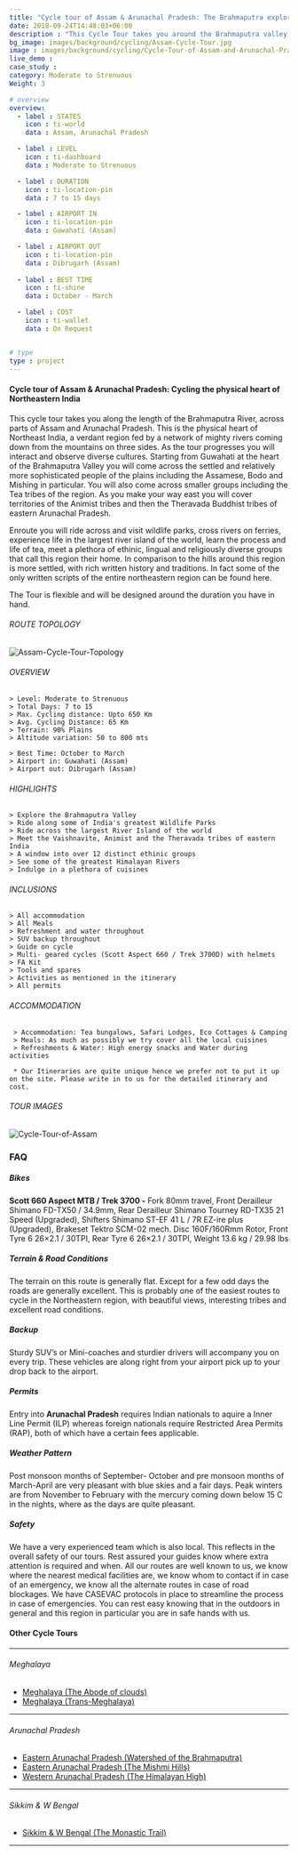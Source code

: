 ```yaml
---
title: "Cycle tour of Assam & Arunachal Pradesh: The Brahmaputra explorer"
date: 2018-09-24T14:48:03+06:00
description : "This Cycle Tour takes you around the Brahmaputra valley of Assam & Arunachal Pradesh"
bg_image: images/background/cycling/Assam-Cycle-Tour.jpg
image : images/background/cycling/Cycle-Tour-of-Assam-and-Arunachal-Pradesh.jpg
live_demo : 
case_study :
category: Moderate to Strenuous
Weight: 3

# overview
overview:
  - label : STATES
    icon : ti-world
    data : Assam, Arunachal Pradesh  

  - label : LEVEL
    icon : ti-dashboard
    data : Moderate to Strenuous

  - label : DURATION
    icon : ti-location-pin
    data : 7 to 15 days

  - label : AIRPORT IN
    icon : ti-location-pin
    data : Guwahati (Assam)

  - label : AIRPORT OUT
    icon : ti-location-pin
    data : Dibrugarh (Assam)
    
  - label : BEST TIME
    icon : ti-shine
    data : October - March

  - label : COST
    icon : ti-wallet
    data : On Request


# type
type : project
---
```


#### Cycle tour of Assam & Arunachal Pradesh: Cycling the physical heart of Northeastern India

This cycle tour takes you along the length of the Brahmaputra River, across parts of Assam and Arunachal Pradesh. This is the physical heart of Northeast India, a verdant region fed by a network of mighty rivers coming down from the mountains on three sides. As the tour progresses you will interact and observe diverse cultures. Starting from Guwahati at the heart of the Brahmaputra Valley you will come across the settled and relatively more sophisticated people of the plains including the Assamese, Bodo and Mishing in particular. You will also come across smaller groups including the Tea tribes of the region. As you make your way east you will cover territories of the Animist tribes and then the Theravada Buddhist tribes of eastern Arunachal Pradesh.

Enroute you will ride across and visit wildlife parks, cross rivers on ferries, experience life in the largest river island of the world, learn the process and life of tea, meet a plethora of ethinic, lingual and religiously diverse groups that call this region their home. In comparison to the hills around this region is more settled, with rich written history and traditions. In fact some of the only written scripts of the entire northeastern region can be found here. 

The Tour is flexible and will be designed around the duration you have in hand.



###### ROUTE TOPOLOGY

![Assam-Cycle-Tour-Topology](/images/project/Brahmaputra-valley-topo.jpg)

###### OVERVIEW
```
> Level: Moderate to Strenuous
> Total Days: 7 to 15
> Max. Cycling distance: Upto 650 Km
> Avg. Cycling Distance: 65 Km
> Terrain: 90% Plains
> Altitude variation: 50 to 800 mts

> Best Time: October to March
> Airport in: Guwahati (Assam)
> Airport out: Dibrugarh (Assam)
```




###### HIGHLIGHTS
```
> Explore the Brahmaputra Valley
> Ride along some of India's greatest Wildlife Parks
> Ride across the largest River Island of the world
> Meet the Vaishnavite, Animist and the Theravada tribes of eastern India
> A window into over 12 distinct ethinic groups
> See some of the greatest Himalayan Rivers
> Indulge in a plethora of cuisines
```

###### INCLUSIONS
```
> All accommodation
> All Meals
> Refreshment and water throughout
> SUV backup throughout
> Guide on cycle
> Multi- geared cycles (Scott Aspect 660 / Trek 3700D) with helmets
> FA Kit
> Tools and spares
> Activities as mentioned in the itinerary
> All permits
```
###### ACCOMMODATION

```
 > Accommodation: Tea bungalows, Safari Lodges, Eco Cottages & Camping
 > Meals: As much as possibly we try cover all the local cuisines
 > Refreshments & Water: High energy snacks and Water during activities 
```

``` * Our Itineraries are quite unique hence we prefer not to put it up on the site. Please write in to us for the detailed itinerary and cost.```

###### TOUR IMAGES

![Cycle-Tour-of-Assam](/images/background/cycling/assam-cycle-tour-gallery.jpg)



### FAQ

##### Bikes
**Scott 660 Aspect MTB / Trek 3700 -**
Fork 80mm travel, Front Derailleur Shimano FD-TX50 / 34.9mm, Rear Derailleur Shimano Tourney RD-TX35 21 Speed (Upgraded), Shifters Shimano ST-EF 41 L / 7R EZ-ire plus (Upgraded), Brakeset Tektro SCM-02 mech. Disc 160F/160Rmm Rotor, Front Tyre 6 26×2.1 / 30TPI, Rear Tyre 6 26×2.1 / 30TPI, Weight 13.6 kg / 29.98 lbs

##### Terrain & Road Conditions

The terrain on this route is generally flat. Except for a few odd days the roads are generally excellent. This is probably one of the easiest routes to cycle in the Northeastern region, with beautiful views, interesting tribes and excellent road conditions.

##### Backup
Sturdy SUV’s or Mini-coaches and sturdier drivers will accompany you on every trip. These vehicles are along right from your airport pick up to your drop back to the airport.

##### Permits
Entry into **Arunachal Pradesh** requires Indian nationals to aquire a Inner Line Permit (ILP) whereas foreign nationals require Restricted Area Permits (RAP), both of which have a certain fees applicable.

##### Weather Pattern
Post monsoon months of September- October and pre monsoon months of March-April are very pleasant with blue skies and a fair days. Peak winters are from November to February with the mercury coming down below 15 C in the nights, where as the days are quite pleasant.

##### Safety 
We have a very experienced team which is also local. This reflects in the overall safety of our tours. Rest assured your guides know where extra attention is required and when. All our routes are well known to us, we know where the nearest medical facilities are, we know whom to contact if in case of an emergency, we know all the alternate routes in case of road blockages. We have CASEVAC protocols in place to streamline the process in case of emergencies. You can rest easy knowing that in the outdoors in general and this region in particular you are in safe hands with us.

#### Other Cycle Tours
---

###### *Meghalaya*

+ [Meghalaya (The Abode of clouds)](/cycling/cycle-tour-of-meghalaya-the-abode-of-clouds/) 
+ [Meghalaya (Trans-Meghalaya)](/cycling/trans-meghalaya-cycle-tour/) 

---
###### *Arunachal Pradesh*

+ [Eastern Arunachal Pradesh (Watershed of the Brahmaputra)](/cycling/eastern-arunachal-pradesh-cycle-tour/)  
+ [Eastern Arunachal Pradesh (The Mishmi Hills)](/cycling/cycling-in-arunachal-pradesh/) 
+ [Western Arunachal Pradesh (The Himalayan High)](/cycling/cycle-tour-of-western-arunachal-pradesh/) 

---
###### *Sikkim & W Bengal*

+ [Sikkim & W Bengal (The Monastic Trail)](/cycling/cycle-tour-of-sikkim/)

---



